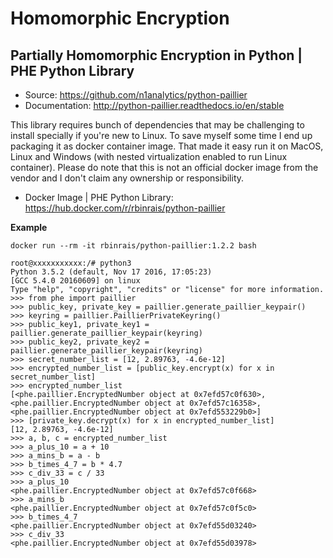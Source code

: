 # Homomorphic Encryption

## Partially Homomorphic Encryption in Python | PHE Python Library
* Source: https://github.com/n1analytics/python-paillier
* Documentation: http://python-paillier.readthedocs.io/en/stable

This library requires bunch of dependencies that may be challenging to install specially if you're new to Linux. To save 
myself some time I end up packaging it as docker container image. That made it easy run it on MacOS, Linux 
and Windows (with nested virtualization enabled to run Linux container). Please do note that this is not an official docker image from the 
vendor and I don't claim any ownership or responsibility.

* Docker Image | PHE Python Library: https://hub.docker.com/r/rbinrais/python-paillier

**Example**

```
docker run --rm -it rbinrais/python-paillier:1.2.2 bash

root@xxxxxxxxxxx:/# python3
Python 3.5.2 (default, Nov 17 2016, 17:05:23) 
[GCC 5.4.0 20160609] on linux
Type "help", "copyright", "credits" or "license" for more information.
>>> from phe import paillier
>>> public_key, private_key = paillier.generate_paillier_keypair()
>>> keyring = paillier.PaillierPrivateKeyring()
>>> public_key1, private_key1 = paillier.generate_paillier_keypair(keyring)
>>> public_key2, private_key2 = paillier.generate_paillier_keypair(keyring)
>>> secret_number_list = [12, 2.89763, -4.6e-12] 
>>> encrypted_number_list = [public_key.encrypt(x) for x in secret_number_list]
>>> encrypted_number_list
[<phe.paillier.EncryptedNumber object at 0x7efd57c0f630>, <phe.paillier.EncryptedNumber object at 0x7efd57c16358>, <phe.paillier.EncryptedNumber object at 0x7efd553229b0>]
>>> [private_key.decrypt(x) for x in encrypted_number_list]
[12, 2.89763, -4.6e-12]
>>> a, b, c = encrypted_number_list
>>> a_plus_10 = a + 10
>>> a_mins_b = a - b 
>>> b_times_4_7 = b * 4.7 
>>> c_div_33 = c / 33
>>> a_plus_10
<phe.paillier.EncryptedNumber object at 0x7efd57c0f668>
>>> a_mins_b
<phe.paillier.EncryptedNumber object at 0x7efd57c0f5c0>
>>> b_times_4_7
<phe.paillier.EncryptedNumber object at 0x7efd55d03240>
>>> c_div_33 
<phe.paillier.EncryptedNumber object at 0x7efd55d03978>
```

